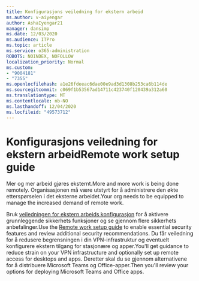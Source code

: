 ```yaml
---
title: Konfigurasjons veiledning for ekstern arbeid
ms.author: v-aiyengar
author: AshaIyengar21
manager: dansimp
ms.date: 12/03/2020
ms.audience: ITPro
ms.topic: article
ms.service: o365-administration
ROBOTS: NOINDEX, NOFOLLOW
localization_priority: Normal
ms.custom:
- "9004181"
- "7355"
ms.openlocfilehash: a1e26fdeeac6dae00e9ad3d1308b253ca6b114de
ms.sourcegitcommit: c069f1b53567ad14711c423740f120439a312a60
ms.translationtype: MT
ms.contentlocale: nb-NO
ms.lasthandoff: 12/04/2020
ms.locfileid: "49573712"
---
```

# <a name="remote-work-setup-guide"></a><span data-ttu-id="1ccf4-102">Konfigurasjons veiledning for ekstern arbeid</span><span class="sxs-lookup"><span data-stu-id="1ccf4-102">Remote work setup guide</span></span>

<span data-ttu-id="1ccf4-103">Mer og mer arbeid gjøres eksternt.</span><span class="sxs-lookup"><span data-stu-id="1ccf4-103">More and more work is being done remotely.</span></span> <span data-ttu-id="1ccf4-104">Organisasjonen må være utstyrt for å administrere den økte etterspørselen i det eksterne arbeidet.</span><span class="sxs-lookup"><span data-stu-id="1ccf4-104">Your org needs to be equipped to manage the increased demand of remote work.</span></span>

<span data-ttu-id="1ccf4-105">Bruk [veiledningen for ekstern arbeids konfigurasjon](https://go.microsoft.com/fwlink/?linkid=2142062) for å aktivere grunnleggende sikkerhets funksjoner og se gjennom flere sikkerhets anbefalinger.</span><span class="sxs-lookup"><span data-stu-id="1ccf4-105">Use the [Remote work setup guide](https://go.microsoft.com/fwlink/?linkid=2142062) to enable essential security features and review additional security recommendations.</span></span> <span data-ttu-id="1ccf4-106">Du får veiledning for å redusere begrensningen i din VPN-infrastruktur og eventuelt konfigurere ekstern tilgang for stasjonære og apper.</span><span class="sxs-lookup"><span data-stu-id="1ccf4-106">You'll get guidance to reduce strain on your VPN infrastructure and optionally set up remote access for desktops and apps.</span></span> <span data-ttu-id="1ccf4-107">Deretter skal du se gjennom alternativene for å distribuere Microsoft Teams og Office-apper.</span><span class="sxs-lookup"><span data-stu-id="1ccf4-107">Then you'll review your options for deploying ‎Microsoft Teams‎ and ‎Office‎ apps.</span></span>
